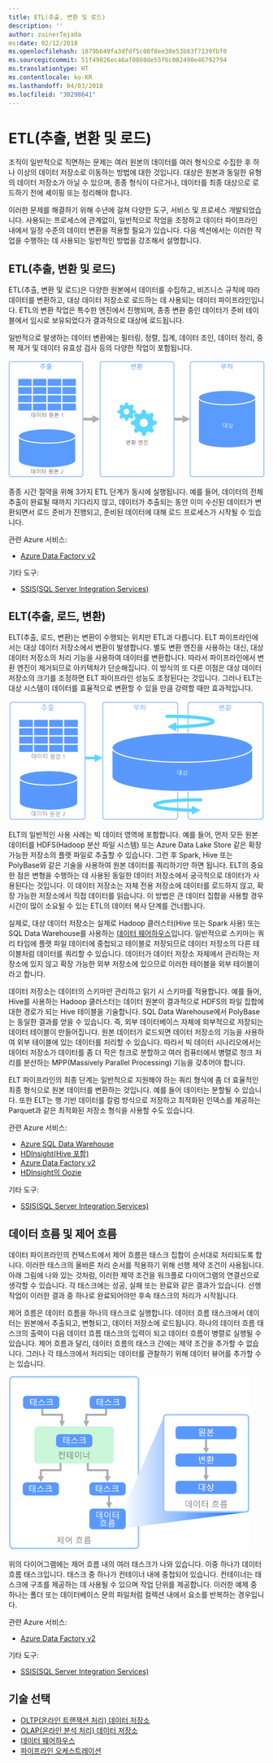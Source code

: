 ```yaml
---
title: ETL(추출, 변환 및 로드)
description: ''
author: zoinerTejada
ms:date: 02/12/2018
ms.openlocfilehash: 1879b649fa3dfdf5c00f8ee30e53b83f7139fbf0
ms.sourcegitcommit: 51f49026ec46af0860de55f6c082490e46792794
ms.translationtype: HT
ms.contentlocale: ko-KR
ms.lasthandoff: 04/03/2018
ms.locfileid: "30298641"
---
```

# <a name="extract-transform-and-load-etl"></a>ETL(추출, 변환 및 로드)

조직이 일반적으로 직면하는 문제는 여러 원본의 데이터를 여러 형식으로 수집한 후 하나 이상의 데이터 저장소로 이동하는 방법에 대한 것입니다. 대상은 원본과 동일한 유형의 데이터 저장소가 아닐 수 있으며, 종종 형식이 다르거나, 데이터를 최종 대상으로 로드하기 전에 셰이핑 또는 정리해야 합니다.

이러한 문제를 해결하기 위해 수년에 걸쳐 다양한 도구, 서비스 및 프로세스 개발되었습니다. 사용되는 프로세스에 관계없이, 일반적으로 작업을 조정하고 데이터 파이프라인 내에서 일정 수준의 데이터 변환을 적용할 필요가 있습니다. 다음 섹션에서는 이러한 작업을 수행하는 데 사용되는 일반적인 방법을 강조해서 설명합니다.

## <a name="extract-transform-and-load-etl"></a>ETL(추출, 변환 및 로드)

ETL(추출, 변환 및 로드)은 다양한 원본에서 데이터를 수집하고, 비즈니스 규칙에 따라 데이터를 변환하고, 대상 데이터 저장소로 로드하는 데 사용되는 데이터 파이프라인입니다. ETL의 변환 작업은 특수한 엔진에서 진행되며, 종종 변환 중인 데이터가 준비 테이블에서 임시로 보유되었다가 결과적으로 대상에 로드됩니다.

일반적으로 발생하는 데이터 변환에는 필터링, 정렬, 집계, 데이터 조인, 데이터 정리, 중복 제거 및 데이터 유효성 검사 등의 다양한 작업이 포함됩니다.

![ETL(추출, 변환, 로드) 프로세스](../images/etl.png)

종종 시간 절약을 위해 3가지 ETL 단계가 동시에 실행됩니다. 예를 들어, 데이터의 전체 추출이 완료될 때까지 기다리지 않고, 데이터가 추출되는 동안 이미 수신된 데이터가 변환되면서 로드 준비가 진행되고, 준비된 데이터에 대해 로드 프로세스가 시작될 수 있습니다.

관련 Azure 서비스:
- [Azure Data Factory v2](https://azure.microsoft.com/services/data-factory/)

기타 도구:
- [SSIS(SQL Server Integration Services)](/sql/integration-services/sql-server-integration-services)

## <a name="extract-load-and-transform-elt"></a>ELT(추출, 로드, 변환)

ELT(추출, 로드, 변환)는 변환이 수행되는 위치만 ETL과 다릅니다. ELT 파이프라인에서는 대상 데이터 저장소에서 변환이 발생합니다. 별도 변환 엔진을 사용하는 대신, 대상 데이터 저장소의 처리 기능을 사용하여 데이터를 변환합니다. 따라서 파이프라인에서 변환 엔진이 제거되므로 아키텍처가 단순해집니다. 이 방식의 또 다른 이점은 대상 데이터 저장소의 크기를 조정하면 ELT 파이프라인 성능도 조정된다는 것입니다. 그러나 ELT는 대상 시스템이 데이터를 효율적으로 변환할 수 있을 만큼 강력할 때만 효과적입니다.

![ELT(추출, 로드, 변환) 프로세스](../images/elt.png)

ELT의 일반적인 사용 사례는 빅 데이터 영역에 포함합니다. 예를 들어, 먼저 모든 원본 데이터를 HDFS(Hadoop 분산 파일 시스템) 또는 Azure Data Lake Store 같은 확장 가능한 저장소의 플랫 파일로 추출할 수 있습니다. 그런 후 Spark, Hive 또는 PolyBase와 같은 기술을 사용하여 원본 데이터를 쿼리하기만 하면 됩니다. ELT의 중요한 점은 변형을 수행하는 데 사용된 동일한 데이터 저장소에서 궁극적으로 데이터가 사용된다는 것입니다. 이 데이터 저장소는 자체 전용 저장소에 데이터를 로드하지 않고, 확장 가능한 저장소에서 직접 데이터를 읽습니다. 이 방법은 큰 데이터 집합을 사용할 경우 시간이 많이 소요될 수 있는 ETL의 데이터 복사 단계를 건너뜁니다.

실제로, 대상 데이터 저장소는 실제로 Hadoop 클러스터(Hive 또는 Spark 사용) 또는 SQL Data Warehouse를 사용하는 [데이터 웨어하우스](./data-warehousing.md)입니다. 일반적으로 스키마는 쿼리 타임에 플랫 파일 데이터에 중첩되고 테이블로 저장되므로 데이터 저장소의 다른 테이블처럼 데이터를 쿼리할 수 있습니다. 데이터가 데이터 저장소 자체에서 관리하는 저장소에 있지 않고 확장 가능한 외부 저장소에 있으므로 이러한 테이블을 외부 테이블이라고 합니다. 

데이터 저장소는 데이터의 스키마만 관리하고 읽기 시 스키마를 적용합니다. 예를 들어, Hive를 사용하는 Hadoop 클러스터는 데이터 원본이 결과적으로 HDFS의 파일 집합에 대한 경로가 되는 Hive 테이블을 기술합니다. SQL Data Warehouse에서 PolyBase는 동일한 결과를 얻을 수 있습니다. 즉, 외부 데이터베이스 자체에 외부적으로 저장되는 데이터 테이블이 만들어집니다. 원본 데이터가 로드되면 데이터 저장소의 기능을 사용하여 외부 테이블에 있는 데이터를 처리할 수 있습니다. 따라서 빅 데이터 시나리오에서는 데이터 저장소가 데이터를 좀 더 작은 청크로 분할하고 여러 컴퓨터에서 병렬로 청크 처리를 분산하는 MPP(Massively Parallel Processing) 기능을 갖추어야 합니다.

ELT 파이프라인의 최종 단계는 일반적으로 지원해야 하는 쿼리 형식에 좀 더 효율적인 최종 형식으로 원본 데이터를 변환하는 것입니다. 예를 들어 데이터는 분할될 수 있습니다. 또한 ELT는 행 기반 데이터를 칼럼 방식으로 저장하고 최적화된 인덱스를 제공하는 Parquet과 같은 최적화된 저장소 형식을 사용할 수도 있습니다. 

관련 Azure 서비스:

- [Azure SQL Data Warehouse](/azure/sql-data-warehouse/sql-data-warehouse-overview-what-is)
- [HDInsight(Hive 포함)](/azure/hdinsight/hadoop/hdinsight-use-hive)
- [Azure Data Factory v2](https://azure.microsoft.com/services/data-factory/)
- [HDInsight의 Oozie](/azure/hdinsight/hdinsight-use-oozie-linux-mac)

기타 도구:

- [SSIS(SQL Server Integration Services)](/sql/integration-services/sql-server-integration-services)

## <a name="data-flow-and-control-flow"></a>데이터 흐름 및 제어 흐름

데이터 파이프라인의 컨텍스트에서 제어 흐름은 태스크 집합이 순서대로 처리되도록 합니다. 이러한 태스크의 올바른 처리 순서를 적용하기 위해 선행 제약 조건이 사용됩니다. 아래 그림에 나와 있는 것처럼, 이러한 제약 조건을 워크플로 다이어그램의 연결선으로 생각할 수 있습니다. 각 태스크에는 성공, 실패 또는 완료와 같은 결과가 있습니다. 선행 작업이 이러한 결과 중 하나로 완료되어야만 후속 태스크의 처리가 시작됩니다.

제어 흐름은 데이터 흐름을 하나의 태스크로 실행합니다. 데이터 흐름 태스크에서 데이터는 원본에서 추출되고, 변형되고, 데이터 저장소에 로드됩니다. 하나의 데이터 흐름 태스크의 출력이 다음 데이터 흐름 태스크의 입력이 되고 데이터 흐름이 병렬로 실행될 수 있습니다. 제어 흐름과 달리, 데이터 흐름의 태스크 간에는 제약 조건을 추가할 수 없습니다. 그러나 각 태스크에서 처리되는 데이터를 관찰하기 위해 데이터 뷰어를 추가할 수는 있습니다.

![제어 흐름 내에서 태스크로 실행되는 데이터 흐름](../images/control-flow-data-flow.png)

위의 다이어그램에는 제어 흐름 내의 여러 태스크가 나와 있습니다. 이중 하나가 데이터 흐름 태스크입니다. 태스크 중 하나가 컨테이너 내에 중첩되어 있습니다. 컨테이너는 태스크에 구조를 제공하는 데 사용될 수 있으며 작업 단위를 제공합니다. 이러한 예제 중 하나는 폴더 또는 데이터베이스 문의 파일처럼 컬렉션 내에서 요소를 반복하는 경우입니다.

관련 Azure 서비스:
- [Azure Data Factory v2](https://azure.microsoft.com/services/data-factory/)

기타 도구:
- [SSIS(SQL Server Integration Services)](/sql/integration-services/sql-server-integration-services)

## <a name="technology-choices"></a>기술 선택

- [OLTP(온라인 트랜잭션 처리) 데이터 저장소](./online-transaction-processing.md#oltp-in-azure)
- [OLAP(온라인 분석 처리) 데이터 저장소](./online-analytical-processing.md#olap-in-azure)
- [데이터 웨어하우스](./data-warehousing.md)
- [파이프라인 오케스트레이션](../technology-choices/pipeline-orchestration-data-movement.md)
